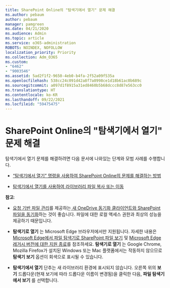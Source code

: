 ```yaml
---
title: SharePoint Online의 "탐색기에서 열기" 문제 해결
ms.author: pebaum
author: pebaum
manager: pamgreen
ms.date: 04/21/2020
ms.audience: Admin
ms.topic: article
ms.service: o365-administration
ROBOTS: NOINDEX, NOFOLLOW
localization_priority: Priority
ms.collection: Adm_O365
ms.custom:
- "6462"
- "9003546"
ms.assetid: 5ad2f1f2-9650-4eb0-b4fa-2f52a09f535a
ms.openlocfilehash: 538cc24c091d42a8f7a8998ce1d18b61ac0b689c
ms.sourcegitcommit: a097d1f8915a31ed8460b5b68dccc8d87e563cc0
ms.translationtype: HT
ms.contentlocale: ko-KR
ms.lasthandoff: 09/22/2021
ms.locfileid: "59475475"
---
```

# <a name="troubleshoot-open-with-explorer-issues-in-sharepoint-online"></a>SharePoint Online의 "탐색기에서 열기" 문제 해결

탐색기에서 열기 문제를 해결하려면 다음 문서에 나와있는 단계와 모범 사례를 수행합니다.

- [“탐색기에서 열기” 명령을 사용하여 SharePoint Online의 문제를 해결하는 방법](https://docs.microsoft.com/sharepoint/troubleshoot/lists-and-libraries/troubleshoot-issues-using-open-with-explorer)

- [탐색기에서 열기를 사용하여 라이브러리 파일 복사 또는 이동](https://support.microsoft.com/office/copy-or-move-library-files-by-using-open-with-explorer-aaee7bfb-e2a1-42ee-8fc0-bcc0754f04d2?ui=en-us&rs=en-us&ad=us)

**참고**:
- [요청 기반 파일 관리](https://support.microsoft.com/office/save-disk-space-with-onedrive-files-on-demand-for-windows-10-0e6860d3-d9f3-4971-b321-7092438fb38e?ui=en-us&rs=en-us&ad=us)를 제공하는[ 새 OneDrive 동기화 클라이언트와 SharePoint 파일을 동기화](https://support.microsoft.com/office/sync-sharepoint-and-teams-files-with-your-computer-6de9ede8-5b6e-4503-80b2-6190f3354a88?ui=en-us&rs=en-us&ad=us)하는 것이 좋습니다. 파일에 대한 로컬 액세스 권한과 최상의 성능을 제공하기 때문입니다.

- **탐색기로 열기** 는 Microsoft Edge 브라우저에서만 지원됩니다. 자세한 내용은 [Microsoft Edge에서 파일 탐색기로 SharePoint 파일 보기](https://docs.microsoft.com/SharePoint/sharepoint-view-in-edge) 및 [Microsoft Edge 레거시 버전에 대한 지원 종료](https://docs.microsoft.com/lifecycle/announcements/m365-ie11-microsoft-edge-legacy)를 참조하세요. **탐색기로 열기** 는 Google Chrome, Mozilla Firefox가 설치된 Windows 또는 Mac 플랫폼에서는 작동하지 않으므로 **탐색기 보기** 옵션이 회색으로 표시될 수 있습니다.

- **탐색기에서 열기** 단추는 새 라이브러리 환경에 표시되지 않습니다. 오른쪽 위의 **보기** 드롭다운(현재 보기에 따라 드롭다운 이름이 변경됨)을 클릭한 다음, **파일 탐색기에서 보기** 를 선택합니다.

